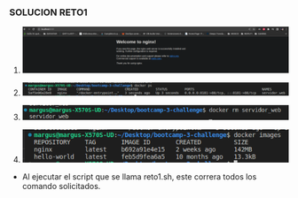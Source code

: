 ### SOLUCION RETO1 ###



1. ![Nginx Corriendo - Web](../Imagenes/Reto1/Nginx_run.png)

2. ![Pantallazo creacion de contenedor](../Imagenes/Reto1/servidor_web_corriendo.png)

3. ![Borrado de contenedor](../Imagenes/Reto1/Docker_rm.png)

4. ![Comando Docker images](../Imagenes/Reto1/Docker_Images.png)


- Al ejecutar el script que se llama reto1.sh, este correra todos los comando solicitados.
